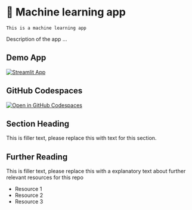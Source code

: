 # 🤖 Machine learning app
```
This is a machine learning app
```

Description of the app ...

## Demo App

[![Streamlit App](https://static.streamlit.io/badges/streamlit_badge_black_white.svg)](https://machine-learning-app.streamlit.app/)

## GitHub Codespaces

[![Open in GitHub Codespaces](https://github.com/codespaces/badge.svg)](https://codespaces.new/streamlit/app-starter-kit?quickstart=1)

## Section Heading

This is filler text, please replace this with text for this section.

## Further Reading

This is filler text, please replace this with a explanatory text about further relevant resources for this repo
- Resource 1
- Resource 2
- Resource 3
